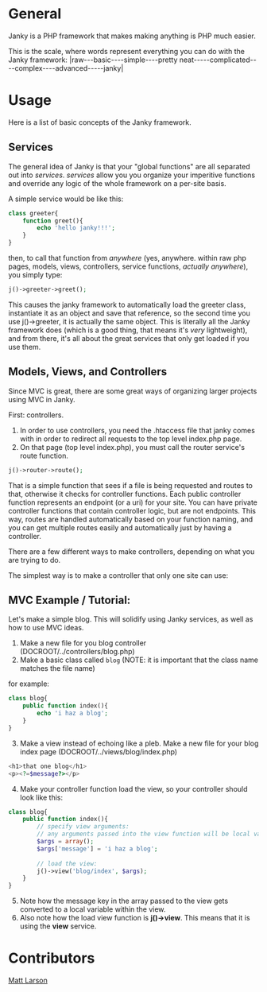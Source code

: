 General
=======

Janky is a PHP framework that makes making anything is PHP much easier.

This is the scale, where words represent everything you can do with the Janky framework:
|raw---basic----simple----pretty neat-----complicated----complex----advanced-----janky|


Usage
=====

Here is a list of basic concepts of the Janky framework.


Services
-------

The general idea of Janky is that your "global functions" are all separated out into *services*.
*services* allow you you organize your imperitive functions and override any logic of the whole framework on a per-site basis.

A simple service would be like this:

```php
class greeter{
	function greet(){
		echo 'hello janky!!!';
	}
}
```

then, to call that function from *anywhere* (yes, anywhere. within raw php pages, models, views, controllers, service functions, *actually anywhere*), you simply type:

```php
j()->greeter->greet();
```

This causes the janky framework to automatically load the greeter class, instantiate it as an object and save that reference, so the second time you use j()->greeter, it is actually the same object.
This is literally all the Janky framework does (which is a good thing, that means it's *very* lightweight), and from there, it's all about the great services that only get loaded if you use them.


Models, Views, and Controllers
--------------------------

Since MVC is great, there are some great ways of organizing larger projects using MVC in Janky.

First: controllers.
1) In order to use controllers, you need the .htaccess file that janky comes with in order to redirect all requests to the top level index.php page.
2) On that page (top level index.php), you must call the router service's route function.

```php
j()->router->route();
```

That is a simple function that sees if a file is being requested and routes to that, otherwise it checks for controller functions.
Each public controller function represents an endpoint (or a uri) for your site.
You can have private controller functions that contain controller logic, but are not endpoints.
This way, routes are handled automatically based on your function naming, and you can get multiple routes easily and automatically just by having a controller.

There are a few different ways to make controllers, depending on what you are trying to do.

The simplest way is to make a controller that only one site can use:


MVC Example / Tutorial:
-----------

Let's make a simple blog. This will solidify using Janky services, as well as how to use MVC ideas.

1) Make a new file for you blog controller (DOCROOT/../controllers/blog.php)
2) Make a basic class called `blog` (NOTE: it is important that the class name matches the file name)

for example:

```php
class blog{
	public function index(){
		echo 'i haz a blog';
	}
}
```

3) Make a view instead of echoing like a pleb. Make a new file for your blog index page (DOCROOT/../views/blog/index.php)

```php
<h1>that one blog</h1>
<p><?=$message?></p>
```

4) Make your controller function load the view, so your controller should look like this:

```php
class blog{
	public function index(){
		// specify view arguments:
		// any arguments passed into the view function will be local variables in your view
		$args = array();
		$args['message'] = 'i haz a blog';
		
		// load the view:
		j()->view('blog/index', $args);
	}
}
```

5) Note how the message key in the array passed to the view gets converted to a local variable within the view.
6) Also note how the load view function is **j()->view**.  This means that it is using the **view** service.

Contributors
============

[Matt Larson](http://mistermashu.com)